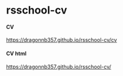 # rsschool-cv
 #### CV
https://dragonnb357.github.io/rsschool-cv/cv
#### CV html
https://dragonnb357.github.io/rsschool-cv/